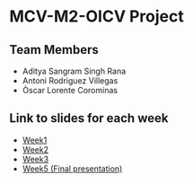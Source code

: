 # MCV-M2-OICV Project

## Team Members
- Aditya Sangram Singh Rana
- Antoni Rodriguez Villegas
- Òscar Lorente Corominas

## Link to slides for each week

- [Week1](https://docs.google.com/presentation/d/1ImA-KfaJuIuC6-fKD7jhOPjJdC2UV8p7L38MFG_Mzek/edit#slide=id.g9d1bbeaba3_0_21)
- [Week2](https://docs.google.com/presentation/d/19fb_un4Eh22L-o-sVoVGIGMBS8hKJct7UncBEGpcvdg/edit#slide=id.p)
- [Week3](https://docs.google.com/presentation/d/1r4YLUV_3_3ZB0sNaXzsGCaB5s6w6qtU4CRjRns4zaDQ/edit#slide=id.p)
- [Week5 (Final presentation)](https://docs.google.com/presentation/d/19Sg4xwOPU0wCCcRgEhktoGsTC_vAVtWilbU_JBydlLo/edit#slide=id.p)
